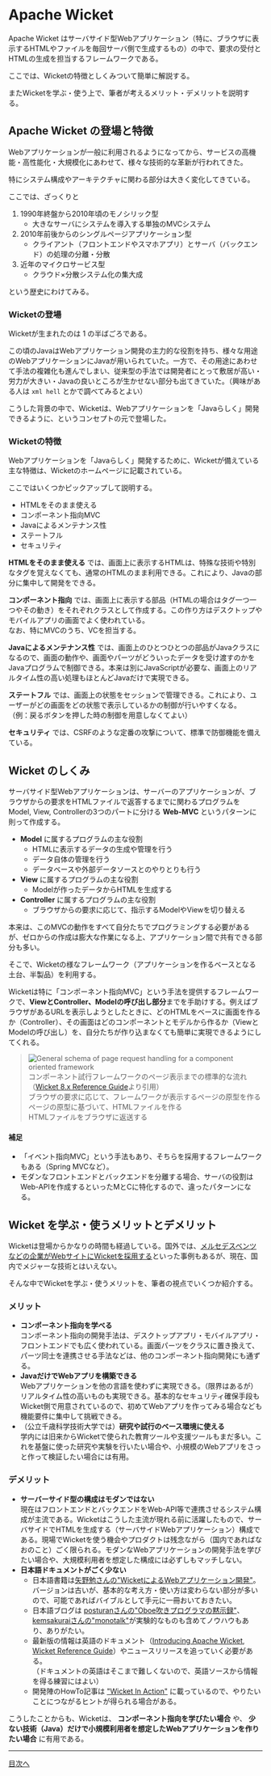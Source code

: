 # Apache Wicket

Apache Wicket はサーバサイド型Webアプリケーション（特に、ブラウザに表示するHTMLやファイルを毎回サーバ側で生成するもの）の中で、要求の受付とHTMLの生成を担当するフレームワークである。

ここでは、Wicketの特徴としくみついて簡単に解説する。

またWicketを学ぶ・使う上で、筆者が考えるメリット・デメリットを説明する。

## Apache Wicket の登場と特徴

Webアプリケーションが一般に利用されるようになってから、サービスの高機能・高性能化・大規模化にあわせて、様々な技術的な革新が行われてきた。

特にシステム構成やアーキテクチャに関わる部分は大きく変化してきている。

ここでは、ざっくりと

1. 1990年終盤から2010年頃のモノシリック型
    - 大きなサーバにシステムを導入する単独のMVCシステム
2. 2010年前後からのシングルページアプリケーション型
    - クライアント（フロントエンドやスマホアプリ）とサーバ（バックエンド）の処理の分離・分散
3. 近年のマイクロサービス型
    - クラウド×分散システム化の集大成

という歴史にわけてみる。

### Wicketの登場

Wicketが生まれたのは 1 の半ばごろである。

この頃のJavaはWebアプリケーション開発の主力的な役割を持ち、様々な用途のWebアプリケーションにJavaが用いられていた。一方で、その用途にあわせて手法の複雑化も進んでしまい、従来型の手法では開発者にとって敷居が高い・労力が大きい・Javaの良いところが生かせない部分も出てきていた。（興味がある人は `xml hell` とかで調べてみるとよい）

こうした背景の中で、Wicketは、Webアプリケーションを「Javaらしく」開発できるように、というコンセプトの元で登場した。

### Wicketの特徴

Webアプリケーションを「Javaらしく」開発するために、Wicketが備えている主な特徴は、Wicketのホームページに記載されている。

ここではいくつかピックアップして説明する。

- HTMLをそのまま使える
- コンポーネント指向MVC
- Javaによるメンテナンス性
- ステートフル
- セキュリティ

**HTMLをそのまま使える** では、画面上に表示するHTMLは、特殊な技術や特別なタグを覚えなくても、通常のHTMLのまま利用できる。これにより、Javaの部分に集中して開発をできる。

**コンポーネント指向** では、画面上に表示する部品（HTMLの場合はタグ一つ一つやその動き）をそれぞれクラスとして作成する。この作り方はデスクトップやモバイルアプリの画面でよく使われている。<br>なお、特にMVCのうち、VCを担当する。

**Javaによるメンテナンス性** では、画面上のひとつひとつの部品がJavaクラスになるので、画面の動作や、画面やパーツがどういったデータを受け渡すのかをJavaプログラムで制御できる。本来は別にJavaScriptが必要な、画面上のリアルタイム性の高い処理もほとんどJavaだけで実現できる。

**ステートフル** では、画面上の状態をセッションで管理できる。これにより、ユーザーがどの画面をどの状態で表示しているかの制御が行いやすくなる。<br>（例：戻るボタンを押した時の制御を用意しなくてよい）

**セキュリティ** では、CSRFのような定番の攻撃について、標準で防御機能を備えている。

## Wicket のしくみ

サーバサイド型Webアプリケーションは、サーバーのアプリケーションが、ブラウザからの要求をHTMLファイルで返答するまでに関わるプログラムをModel, View, Controllerの3つのパートに分ける **Web-MVC** というパターンに則って作成する。

- **Model** に属するプログラムの主な役割
  - HTMLに表示するデータの生成や管理を行う
  - データ自体の管理を行う
  - データベースや外部データソースとのやりとりも行う
- **View** に属するプログラムの主な役割
  - Modelが作ったデータからHTMLを生成する
- **Controller** に属するプログラムの主な役割
  - ブラウザからの要求に応じて、指示するModelやViewを切り替える
  

本来は、このMVCの動作をすべて自分たちでプログラミングする必要があるが、ゼロからの作成は膨大な作業になる上、アプリケーション間で共有できる部分も多い。

そこで、Wicketの様なフレームワーク（アプリケーションを作るベースとなる土台、半製品）を利用する。

Wicketは特に「コンポーネント指向MVC」という手法を提供するフレームワークで、**ViewとController、Modelの呼び出し部分**までを手助けする。例えばブラウザがあるURLを表示しようとしたときに、どのHTMLをベースに画面を作るか（Controller）、その画面はどのコンポーネントとモデルから作るか（ViewとModelの呼び出し）を、自分たちが作り込まなくても簡単に実現できるようにしてくれる。

> ![General schema of page request handling for a component oriented framework](https://ci.apache.org/projects/wicket/guide/8.x/img/requesthandling-general.png)<br>
> コンポーネント試行フレームワークのページ表示までの標準的な流れ（[Wicket 8.x Reference Guide](https://ci.apache.org/projects/wicket/guide/8.x/single.html)より引用）<br>
> ブラウザの要求に応じて、フレームワークが表示するページの原型を作る<br>
> ページの原型に基づいて、HTMLファイルを作る<br>
> HTMLファイルをブラウザに返送する<br>

#### 補足

- 「イベント指向MVC」という手法もあり、そちらを採用するフレームワークもある（Spring MVCなど）。
- モダンなフロントエンドとバックエンドを分離する場合、サーバの役割はWeb-APIを作成するといったMとCに特化するので、違ったパターンになる。

## Wicket を学ぶ・使うメリットとデメリット

Wicketは登場からかなりの時間も経過している。国外では、[メルセデスベンツなどの企業がWebサイトにWicketを採用する](https://twitter.com/apache_wicket/status/1050271799672483840)といった事例もあるが、現在、国内でメジャーな技術とはいえない。

そんな中でWicketを学ぶ・使うメリットを、筆者の視点でいくつか紹介する。

### メリット

- **コンポーネント指向を学べる**<br>コンポーネント指向の開発手法は、デスクトップアプリ・モバイルアプリ・フロントエンドでも広く使われている。画面パーツをクラスに置き換えて、パーツ同士を連携させる手法などは、他のコンポーネント指向開発にも通ずる。
- **JavaだけでWebアプリを構築できる**<br>Webアプリケーションを他の言語を使わずに実現できる。（限界はあるが）リアルタイム性の高いものも実現できる。基本的なセキュリティ確保手段もWicket側で用意されているので、初めてWebアプリを作ってみる場合なども機能要件に集中して挑戦できる。
- （公立千歳科学技術大学では）**研究や試行のベース環境に使える**<br>学内には旧来からWicketで使られた教育ツールや支援ツールもまだ多い。これを基盤に使った研究や実験を行いたい場合や、小規模のWebアプリをさっと作って検証したい場合には有用。

### デメリット

- **サーバーサイド型の構成はモダンではない**<br>現在はフロントエンドとバックエンドをWeb-API等で連携させるシステム構成が主流である。Wicketはこうした主流が現れる前に活躍したもので、サーバサイドでHTMLを生成する（サーバサイドWebアプリケーション）構成である。現場でWicketを使う機会やプロダクトは残念ながら（国内であればなおのこと）ごく限られる。モダンなWebアプリケーションの開発手法を学びたい場合や、大規模利用者を想定した構成には必ずしもマッチしない。
- **日本語ドキュメントがごく少ない**
    - 日本語書籍は[矢野勉さんの"WicketによるWebアプリケーション開発"](https://www.amazon.co.jp/dp/4798022217)。バージョンは古いが、基本的な考え方・使い方は変わらない部分が多いので、可能であればバイブルとして手元に一冊おいておきたい。
    - 日本語ブログは [posturanさんの"Oboe吹きプログラマの黙示録"](http://oboe2uran.hatenablog.com/archive/category/Wicket)、[kemsakuraiさんの"monotalk"](https://www.monotalk.xyz/)が実験的なものも含めてノウハウもあり、ありがたい。
    - 最新版の情報は英語のドキュメント（[Introducing Apache Wicket](https://wicket.apache.org/learn/presentations/wicketIntroduction.pdf), [Wicket Reference Guide](https://ci.apache.org/projects/wicket/guide/8.x/single.html)）やニュースリリースを追っていく必要がある。<br>（ドキュメントの英語はそこまで難しくないので、英語ソースから情報を得る練習にはよい）
    - 開発陣のHowTo記事は ["Wicket In Action"](http://wicketinaction.com/) に載っているので、やりたいことにつながるヒントが得られる場合がある。

こうしたことからも、Wicketは、 **コンポーネント指向を学びたい場合** や、 **少ない技術（Java）だけで小規模利用者を想定したWebアプリケーションを作りたい場合** に有用である。

----

[目次へ](../../README.md) 
